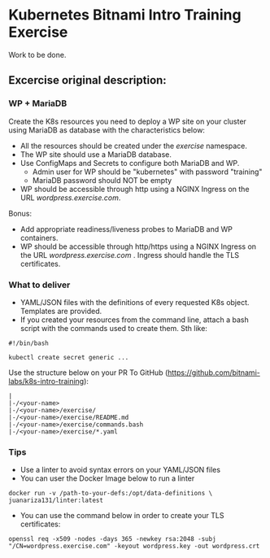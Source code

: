 # Kubernetes Bitnami Intro Training Exercise

Work to be done.

## Excercise original description:

### WP + MariaDB

Create the K8s resources you need to deploy a WP site on your cluster using MariaDB as database with the characteristics below:

* All the resources should be created under the *exercise* namespace.
* The WP site should use a MariaDB database.
* Use ConfigMaps and Secrets to configure both MariaDB and WP.
  * Admin user for WP should be "kubernetes" with password "training"
  * MariaDB password should NOT be empty
* WP should be accessible through http using a NGINX Ingress on the URL *wordpress.exercise.com*.

Bonus:

* Add appropriate readiness/liveness probes to MariaDB and WP containers.
* WP should be accessible through http/https using a NGINX Ingress on the URL *wordpress.exercise.com* . Ingress should handle the TLS certificates.

### What to deliver

* YAML/JSON files with the definitions of every requested K8s object. Templates are provided.
* If you created your resources from the command line, attach a bash script with the commands used to create them. Sth like:

```
#!/bin/bash

kubectl create secret generic ...
```

Use the structure below on your PR To GitHub (https://github.com/bitnami-labs/k8s-intro-training):

```
|
|-/<your-name>
|-/<your-name>/exercise/
|-/<your-name>/exercise/README.md
|-/<your-name>/exercise/commands.bash
|-/<your-name>/exercise/*.yaml
```

### Tips

* Use a linter to avoid syntax errors on your YAML/JSON files
* You can user the Docker Image below to run a linter

```
docker run -v /path-to-your-defs:/opt/data-definitions \
juanariza131/linter:latest
```

* You can use the command below in order to create your TLS certificates:

```
openssl req -x509 -nodes -days 365 -newkey rsa:2048 -subj "/CN=wordpress.exercise.com" -keyout wordpress.key -out wordpress.crt  
```

